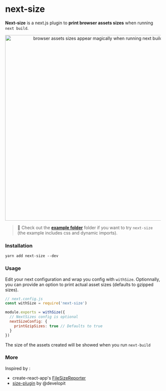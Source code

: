 # next-size

**Next-size** is a next.js plugin to **print browser assets sizes** when running `next build`.

<div align="center">
<img  width="600px" alt="browser assets sizes appear magically when running next build ✨" src="demo.png" />
</div>

> 🎁 Check out the [**example folder**](example) folder if you want to try `next-size` (the example includes css and dynamic imports).

### Installation

```
yarn add next-size --dev
```

### Usage

Edit your next configuration and wrap you config with `withSize`.
Optionnally, you can provide an option to print actual asset sizes (defaults to gzipped sizes).

```js
// next.config.js
const withSize = require('next-size')

module.exports = withSize({
  // NextSizes config is optional
  nextSizeConfig: {
    printGzipSizes: true // Defaults to true
  }
})
```

The size of the assets created will be showed when you run `next-build`

### More

Inspired by :

- create-react-app's [FileSizeReporter](https://github.com/facebook/create-react-app/blob/master/packages/react-dev-utils/FileSizeReporter.js)
- [size-plugin](https://github.com/GoogleChromeLabs/size-plugin) by @developit
